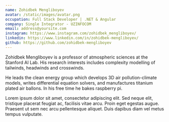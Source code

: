 ```yaml
---
name: Zohidbek Mengliboyev
avatar: /static/images/avatar.png
occupation: Full Stack Developer | .NET & Angular
company: Single Integrator - UZINFOCOM
email: address@yoursite.com
instagram: https://www.instagram.com/zohidbek_mengliboyev/
linkedin: https://www.linkedin.com/in/zohidbek-mengliboyev/
github: https://github.com/zohidbek-mengliboyev
---
```


Zohidbek Mengliboyev is a professor of atmospheric sciences at the Stanford AI Lab. His research interests includes complexity modelling of tailwinds, headwinds and crosswinds.

He leads the clean energy group which develops 3D air pollution-climate models, writes differential equation solvers, and manufactures titanium plated air ballons. In his free time he bakes raspberry pi.

Lorem ipsum dolor sit amet, consectetur adipiscing elit. Sed neque elit, tristique placerat feugiat ac, facilisis vitae arcu. Proin eget egestas augue. Praesent ut sem nec arcu pellentesque aliquet. Duis dapibus diam vel metus tempus vulputate.
